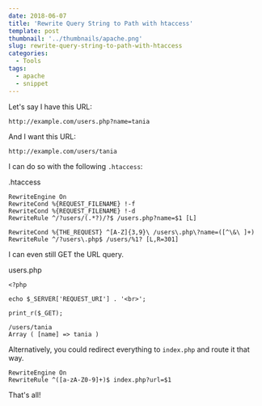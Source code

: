 ```yaml
---
date: 2018-06-07
title: 'Rewrite Query String to Path with htaccess'
template: post
thumbnail: '../thumbnails/apache.png'
slug: rewrite-query-string-to-path-with-htaccess
categories:
  - Tools
tags:
  - apache
  - snippet
---
```


Let's say I have this URL:

```
http://example.com/users.php?name=tania
```

And I want this URL:

```
http://example.com/users/tania
```

I can do so with the following `.htaccess`:

<div class="filename">.htaccess</div>

```apacheconf
RewriteEngine On
RewriteCond %{REQUEST_FILENAME} !-f
RewriteCond %{REQUEST_FILENAME} !-d
RewriteRule ^/?users/(.*?)/?$ /users.php?name=$1 [L]

RewriteCond %{THE_REQUEST} ^[A-Z]{3,9}\ /users\.php\?name=([^\&\ ]+)
RewriteRule ^/?users\.php$ /users/%1? [L,R=301]
```

I can even still GET the URL query.

<div class="filename">users.php</div>

```apacheconf
<?php

echo $_SERVER['REQUEST_URI'] . '<br>';

print_r($_GET);
```

```terminal
/users/tania
Array ( [name] => tania )
```

Alternatively, you could redirect everything to `index.php` and route it that way.

```apacheconf
RewriteEngine On
RewriteRule ^([a-zA-Z0-9]+)$ index.php?url=$1
```

That's all!
